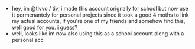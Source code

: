 - hey, im @tivvo / tiv, i made this account orignally for school but now use it permenantely for personal projects since it took a good 4 moths to link my actual accounts, if you're one of my friends and somehow find this, well good for you. i guess?
- well, looks like im now also using this as a school account along with a personal acc


<!---
tivvo/tivvo is a ✨ special ✨ repository because its `README.md` (this file) appears on your GitHub profile.
You can click the Preview link to take a look at your changes.
--->
